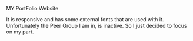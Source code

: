 MY PortFolio Website

It is responsive and has some external fonts that are used with it.
Unfortunately the Peer Group I am in, is inactive. So I just decided to focus on my part.
